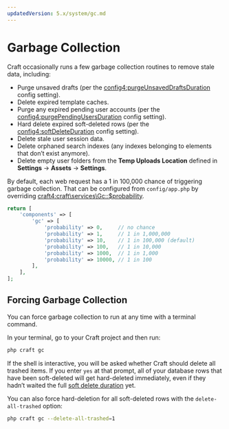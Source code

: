 ```yaml
---
updatedVersion: 5.x/system/gc.md
---
```


# Garbage Collection

Craft occasionally runs a few garbage collection routines to remove stale data, including:

- Purge unsaved drafts (per the <config4:purgeUnsavedDraftsDuration> config setting).
- Delete expired template caches.
- Purge any expired pending user accounts (per the <config4:purgePendingUsersDuration> config setting).
- Hard delete expired soft-deleted rows (per the <config4:softDeleteDuration> config setting).
- Delete stale user session data.
- Delete orphaned search indexes (any indexes belonging to elements that don’t exist anymore).
- Delete empty user folders from the **Temp Uploads Location** defined in **Settings** → **Assets** → **Settings**.

By default, each web request has a 1 in 100,000 chance of triggering garbage collection. That can be configured from `config/app.php` by overriding <craft4:craft\services\Gc::$probability>.

```php
return [
    'components' => [
        'gc' => [
            'probability' => 0,     // no chance
            'probability' => 1,     // 1 in 1,000,000
            'probability' => 10,    // 1 in 100,000 (default)
            'probability' => 100,   // 1 in 10,000
            'probability' => 1000,  // 1 in 1,000
            'probability' => 10000, // 1 in 100
        ],
    ],
];
```

## Forcing Garbage Collection

You can force garbage collection to run at any time with a terminal command.

In your terminal, go to your Craft project and then run:

```bash
php craft gc
```

If the shell is interactive, you will be asked whether Craft should delete all trashed items. If you enter `yes` at that prompt, all of your database rows that have been soft-deleted will get hard-deleted immediately, even if they hadn’t waited the full [soft delete duration](config4:softDeleteDuration) yet.

You can also force hard-deletion for all soft-deleted rows with the `delete-all-trashed` option:

```bash
php craft gc --delete-all-trashed=1
```
